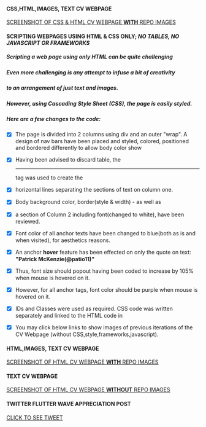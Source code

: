 


#### CSS,HTML,IMAGES, TEXT CV WEBPAGE
[SCREENSHOT OF CSS & HTML CV WEBPAGE **WITH** REPO IMAGES](https://res.cloudinary.com/rejreign/image/upload/v1567252498/SydneyCSS35_aecydu.png)

#### SCRIPTING WEBPAGES USING HTML & CSS ONLY; _NO TABLES, NO JAVASCRIPT OR FRAMEWORKS_

#####	 Scripting a web page using only HTML can be quite challenging
#####    Even more challenging is any attempt to infuse a bit of creativity
#####	 to an arrangement of just text and images.
	
#####	 However, using __Cascading Style Sheet (CSS)__, the page is easily styled. 
#####    Here are a few changes to the code:

- [x]	 The page is divided into 2 columns using div and an outer "wrap". A design of nav bars have been placed 
		 and styled, colored, positioned and bordered differently to allow body color show

- [x]	 Having been advised to discard table, the <hr> tag was used to create the 
- [x]	 horizontal lines separating the sections of text on column one.

- [x]    Body background color, border(style & width) - as well as 
- [x]    a section of Column 2 including font(changed to white), have been reviewed.

- [x] 	 Font color of all anchor texts have been changed to blue(both as is and when visited), for aesthetics reasons.

- [x]	 An anchor __hover__ feature has been effected on only the quote on text:  __"Patrick McKenzie(@patio11)"__
- [x]	 Thus, font size should popout having been coded to increase by 105% when mouse is hovered on it.
- [x]	 However, for all anchor tags, font color should be purple when mouse is hovered on it.

- [x]	 IDs and Classes were used as required. CSS code was written separately and linked to the HTML code in <Head>

- [x]    You may click below links to show images of previous iterations of the CV Webpage (without CSS,style,frameworks,javascript).


#### HTML,IMAGES, TEXT CV WEBPAGE
[SCREENSHOT OF HTML CV WEBPAGE **WITH** REPO IMAGES](https://res.cloudinary.com/rejreign/image/upload/v1566733004/withIMAGES_gyhzaj.png)

#### TEXT CV WEBPAGE
[SCREENSHOT OF HTML CV WEBPAGE **WITHOUT** REPO IMAGES](https://res.cloudinary.com/rejreign/image/upload/v1566683762/Basic_bmmtsd.pdf)

#### TWITTER FLUTTER WAVE APPRECIATION POST
[CLICK TO SEE TWEET](https://twitter.com/rejreign/status/1165662497187205121?s=20)


